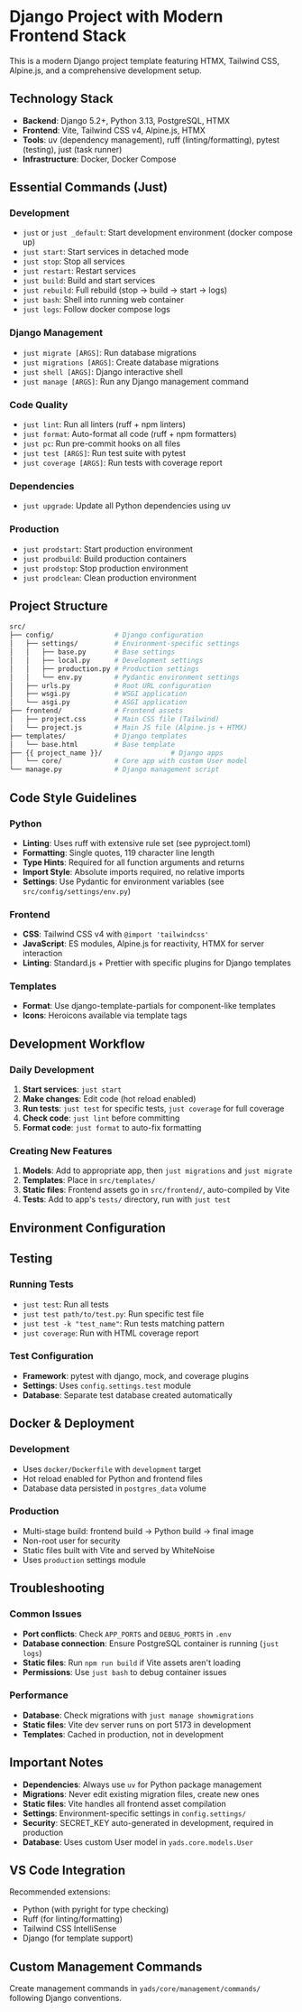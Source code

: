 # Django Project with Modern Frontend Stack

This is a modern Django project template featuring HTMX, Tailwind CSS, Alpine.js, and a comprehensive development setup.

## Technology Stack

- **Backend**: Django 5.2+, Python 3.13, PostgreSQL, HTMX
- **Frontend**: Vite, Tailwind CSS v4, Alpine.js, HTMX
- **Tools**: uv (dependency management), ruff (linting/formatting), pytest (testing), just (task runner)
- **Infrastructure**: Docker, Docker Compose

## Essential Commands (Just)

### Development

- `just` or `just _default`: Start development environment (docker compose up)
- `just start`: Start services in detached mode
- `just stop`: Stop all services
- `just restart`: Restart services
- `just build`: Build and start services
- `just rebuild`: Full rebuild (stop → build → start → logs)
- `just bash`: Shell into running web container
- `just logs`: Follow docker compose logs

### Django Management

- `just migrate [ARGS]`: Run database migrations
- `just migrations [ARGS]`: Create database migrations
- `just shell [ARGS]`: Django interactive shell
- `just manage [ARGS]`: Run any Django management command

### Code Quality

- `just lint`: Run all linters (ruff + npm linters)
- `just format`: Auto-format all code (ruff + npm formatters)
- `just pc`: Run pre-commit hooks on all files
- `just test [ARGS]`: Run test suite with pytest
- `just coverage [ARGS]`: Run tests with coverage report

### Dependencies

- `just upgrade`: Update all Python dependencies using uv

### Production

- `just prodstart`: Start production environment
- `just prodbuild`: Build production containers
- `just prodstop`: Stop production environment
- `just prodclean`: Clean production environment

## Project Structure

```bash
src/
├── config/               # Django configuration
│   ├── settings/         # Environment-specific settings
│   │   ├── base.py       # Base settings
│   │   ├── local.py      # Development settings
│   │   ├── production.py # Production settings
│   │   └── env.py        # Pydantic environment settings
│   ├── urls.py           # Root URL configuration
│   ├── wsgi.py           # WSGI application
│   └── asgi.py           # ASGI application
├── frontend/             # Frontend assets
│   ├── project.css       # Main CSS file (Tailwind)
│   └── project.js        # Main JS file (Alpine.js + HTMX)
├── templates/            # Django templates
│   └── base.html         # Base template
├── {{ project_name }}/                 # Django apps
│   └── core/             # Core app with custom User model
└── manage.py             # Django management script
```

## Code Style Guidelines

### Python

- **Linting**: Uses ruff with extensive rule set (see pyproject.toml)
- **Formatting**: Single quotes, 119 character line length
- **Type Hints**: Required for all function arguments and returns
- **Import Style**: Absolute imports required, no relative imports
- **Settings**: Use Pydantic for environment variables (see `src/config/settings/env.py`)

### Frontend

- **CSS**: Tailwind CSS v4 with `@import 'tailwindcss'`
- **JavaScript**: ES modules, Alpine.js for reactivity, HTMX for server interaction
- **Linting**: Standard.js + Prettier with specific plugins for Django templates

### Templates

- **Format**: Use django-template-partials for component-like templates
- **Icons**: Heroicons available via template tags

## Development Workflow

### Daily Development

1. **Start services**: `just start`
2. **Make changes**: Edit code (hot reload enabled)
3. **Run tests**: `just test` for specific tests, `just coverage` for full coverage
4. **Check code**: `just lint` before committing
5. **Format code**: `just format` to auto-fix formatting

### Creating New Features

1. **Models**: Add to appropriate app, then `just migrations` and `just migrate`
2. **Templates**: Place in `src/templates/`
3. **Static files**: Frontend assets go in `src/frontend/`, auto-compiled by Vite
4. **Tests**: Add to app's `tests/` directory, run with `just test`

## Environment Configuration

## Testing

### Running Tests

- `just test`: Run all tests
- `just test path/to/test.py`: Run specific test file
- `just test -k "test_name"`: Run tests matching pattern
- `just coverage`: Run with HTML coverage report

### Test Configuration

- **Framework**: pytest with django, mock, and coverage plugins
- **Settings**: Uses `config.settings.test` module
- **Database**: Separate test database created automatically

## Docker & Deployment

### Development

- Uses `docker/Dockerfile` with `development` target
- Hot reload enabled for Python and frontend files
- Database data persisted in `postgres_data` volume

### Production

- Multi-stage build: frontend build → Python build → final image
- Non-root user for security
- Static files built with Vite and served by WhiteNoise
- Uses `production` settings module

## Troubleshooting

### Common Issues

- **Port conflicts**: Check `APP_PORTS` and `DEBUG_PORTS` in `.env`
- **Database connection**: Ensure PostgreSQL container is running (`just logs`)
- **Static files**: Run `npm run build` if Vite assets aren't loading
- **Permissions**: Use `just bash` to debug container issues

### Performance

- **Database**: Check migrations with `just manage showmigrations`
- **Static files**: Vite dev server runs on port 5173 in development
- **Templates**: Cached in production, not in development

## Important Notes

- **Dependencies**: Always use `uv` for Python package management
- **Migrations**: Never edit existing migration files, create new ones
- **Static files**: Vite handles all frontend asset compilation
- **Settings**: Environment-specific settings in `config.settings/`
- **Security**: SECRET_KEY auto-generated in development, required in production
- **Database**: Uses custom User model in `yads.core.models.User`

## VS Code Integration

Recommended extensions:

- Python (with pyright for type checking)
- Ruff (for linting/formatting)
- Tailwind CSS IntelliSense
- Django (for template support)

## Custom Management Commands

Create management commands in `yads/core/management/commands/` following Django conventions.
